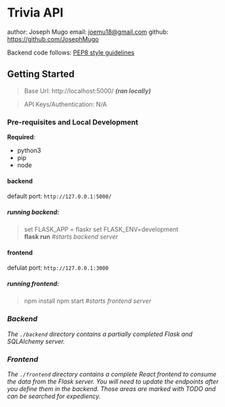 # Trivia API 
author: Joseph Mugo
email: joemu18@gmail.com
github: https://github.com/JosephMugo

Backend code follows: [PEP8 style guidelines](https://www.python.org/dev/peps/pep-0008/)

## Getting Started
> Base Url: http://localhost:5000/ <b><i>(ran locally)</i></b>

> API Keys/Authentication: N/A
### Pre-requisites and Local Development
<b>Required</b>:
- python3
- pip
- node
#### backend
default port: `http://127.0.0.1:5000/`
##### running backend:
> set FLASK_APP = flaskr
> set FLASK_ENV=development  
> <b>flask run</b>  <i>#starts backend server</i>
#### frontend
defulat port: `http://127.0.0.1:3000`
##### running frontend:
> npm install 
> npm start <i>#starts frontend server<i/>

### Backend

The `./backend` directory contains a partially completed Flask and SQLAlchemy server. 

### Frontend

The `./frontend` directory contains a complete React frontend to consume the data from the Flask server. You will need to update the endpoints after you define them in the backend. Those areas are marked with TODO and can be searched for expediency. 
